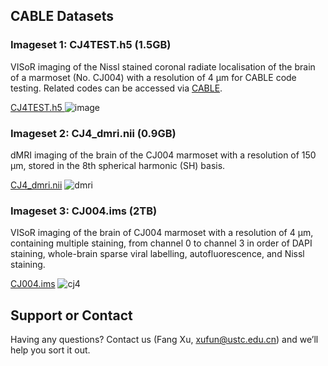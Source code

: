 ## CABLE Datasets

### Imageset 1: CJ4TEST.h5 (1.5GB)
VISoR imaging of the Nissl stained coronal radiate localisation of the brain of a marmoset (No. CJ004) with a resolution of 4 µm for CABLE code testing.
Related codes can be accessed via [CABLE](https://github.com/BrainCABLE/CABLE).

[CJ4TEST.h5 ](http://smart.siat.ac.cn/static-files/cj004_dataset/CJ4ROI.ims)
![image ](https://github.com/Euyz/CABLE/assets/33593212/e1d11bad-6171-4077-97b4-680b15ebdd21)

### Imageset 2: CJ4_dmri.nii (0.9GB)
dMRI imaging of the brain of the CJ004 marmoset with a resolution of 150 μm, stored in the 8th spherical harmonic (SH) basis.

[CJ4_dmri.nii](http://smart.siat.ac.cn/static-files/cj004_dataset/CJ4_dmri.nii)
![dmri](https://github.com/user-attachments/assets/3626edff-5453-450d-9ec7-69f1de296081)
### Imageset 3: CJ004.ims (2TB)
VISoR imaging of the brain of CJ004 marmoset with a resolution of 4 μm, containing multiple staining, from channel 0 to channel 3 in order of DAPI staining, whole-brain sparse viral labelling, autofluorescence, and Nissl staining.

[CJ004.ims](http://smart.siat.ac.cn/static-files/cj004_dataset/CJ004.ims)
![cj4](https://github.com/user-attachments/assets/c26388d2-546d-4fbd-8267-99789cc9d9f7)





## Support or Contact

Having any questions? Contact us (Fang Xu, xufun@ustc.edu.cn) and we’ll help you sort it out.
